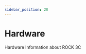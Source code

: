 ```yaml
---
sidebar_position: 20
---
```


# Hardware

Hardware Information about ROCK 3C

<!-- <DocCardList /> -->
